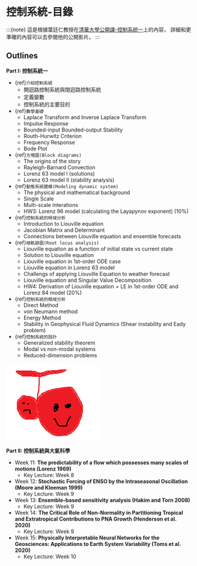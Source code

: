 # 控制系統-目錄

:::{note}
這是根據葉廷仁教授在[清華大學公開課-控制系統一](https://ocw.nthu.edu.tw/ocw/index.php?page=course&cid=133&)上的內容，
詳細和更準確的內容可以去參閱他的公開影片。
:::
## Outlines
__Part I: 控制系統一__
* {ref}`介紹控制系統`
	* 開迴路控制系統與閉迴路控制系統
	* 定義變數 
	* 控制系統的主要目的    
* {ref}`數學基礎`
	* Laplace Transform and Inverse Laplace Transform
	* Impulse Response
	* Bounded-input Bounded-output Stability
	* Routh-Hurwitz Criterion
	* Frequency Response
	* Bode Plot
* {ref}`方塊圖(Block diagrams)` 
  	* The origins of the story
    * Rayleigh-Barnard Convection 
    * Lorenz 63 model I (solutions) 
    * Lorenz 63 model II (stability analysis)
* {ref}`動態系統建模(Modeling dynamic system)` 
	* The physical and mathematical background
	* Single Scale
	* Multi-scale interations
	* HW3: Lorenz 96 model (calculating the Layapynov exponent) (10%)
* {ref}`控制系統的時域分析` 
	* Introduction to Liouville equation
	* Jacobian Matrix and Determinant  
	* Connections between Liouville equation and ensemble forecasts
* {ref}`根軌跡圖(Root locus analysis)` 
	* Liouville equation as a function of initial state vs current state 
	* Solution to Liouville equation
	* Liouville equation in 1st-order ODE case
	* Liouville equation in Lorenz 63 model
	* Challengs of applying Liouville Equation to weather forecast
	* Liouville equation and Singular Value Decomposition
	* HW4: Derivation of Liouville equation + LE in 1st-order ODE and Lorenz 84 model (20%)
* {ref}`控制系統的頻域分析`
    * Direct Method
	* von Neumann method
	* Energy Method
	* Stability in Geophysical Fluid Dynamics (Shear instability and Eady problem)
* {ref}`控制系統的設計`
	* Generalized stability theorem
	* Modal vs non-modal systems
    * Reduced-dimension problems


![](pic/goodplant1.png)

__Part II: 控制系統與大氣科學__ 
* Week 11: __The predictability of a flow which possesses many scales of motions (Lorenz 1969)__
	* Key Lecture: Week 8	
* Week 12: __Stochastic Forcing of ENSO by the Intraseasonal Oscillation (Moore and Kleeman 1999)__
	* Key Lecture: Week 9
* Week 13: __Ensemble-based sensitivity analysis (Hakim and Torn 2008)__
	* Key Lecture: Week 9
* Week 14: __The Critical Role of Non-Normality in Partitioning Tropical and Extratropical Contributions to PNA Growth (Henderson et al. 2020)__
	* Key Lecture: Week 9
* Week 15: __Physically Interpretable Neural Networks for the Geosciences: Applications to Earth System Variability (Toms et al. 2020)__
	* Key Lecture: Week 10

```{tableofcontents}
```
